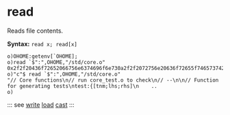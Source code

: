 # read

Reads file contents.

**Syntax:** ```read x; read[x]```

```o
o)OHOME:getenv[`OHOME];
o)read `$":",OHOME,"/std/core.o"
0x2f2f20436f72652066756e6374696f6e730a2f2f2072756e20636f72655f746573742e6f20746f20636865636b0a2f2f202d2d0a0a2f2f20467..
o)"c"$ read `$":",OHOME,"/std/core.o"
"// Core functions\n// run core_test.o to check\n// --\n\n// Function for generating tests\ntest:{[tnm;lhs;rhs]\n    ..
o)
```

::: see
[write](/verbs/file/write.md)
[load](/verbs/scripts/load.md)
[cast](/verbs/casts/cast.md)
:::
